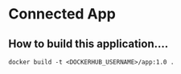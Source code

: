 # Connected App

## How to build this application....
```
docker build -t <DOCKERHUB_USERNAME>/app:1.0 .
```
